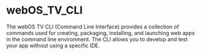 # webOS_TV_CLI
 The webOS TV CLI (Command Line Interface) provides a collection of commands used for creating, packaging, installing, and launching web apps in the command line environment. The CLI allows you to develop and test your app without using a specific IDE.
